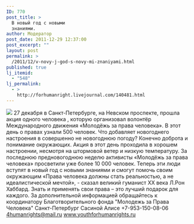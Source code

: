 ```yaml
---
ID: 770
post_title: >
  В новый год с новыми
  знаниями.
author: Модератор
post_date: 2011-12-29 12:37:00
post_excerpt: ""
layout: post
permalink: >
  /2011/12/v-novy-j-god-s-novy-mi-znaniyami.html
published: true
lj_itemid:
  - "548"
lj_permalink:
  - >
    http://forhumanright.livejournal.com/140481.html
---
```

<img src="http://cs5338.vk.com/u132145096/132409092/x_5b26039f.jpg" /> 27 декабря в Санкт-Петербурге, на Невском проспекте, прошла акция одного человека , которую организовал волонтёр Международного движения «Молодёжь за права человека». В этот день о правах узнали 500 человек.
Что добавляет новогоднего настроения в совершенно не новогоднюю погоду? Конечно доброта и понимание окружающих. Акция в этот день проходила в хорошем настроении, несмотря на штормовой ветер и низкую температуру. За последнюю предновогоднюю неделю активисты «Молодёжь за права человека» просветили уже более 10 000 человек. Теперь эти люди вступят в новый год с новыми знаниями и смогут помочь своим окружающим
 «Права человека должны стать реальностью, а не идеалистической мечтой», - сказал великий гуманист ХХ века Л.Рон Хаббард. Знать и применять свои права – это лучший подарок для каждого. 
За дополнительной информацией обращайтесь к координатору
Благотворительного фонда
"Молодежь за Права Человека" Санкт-Петербург 
Сасиной Алисе 
+7-953-150-08-06 
4humanrights@mail.ru
www.youthforhumanrights.ru